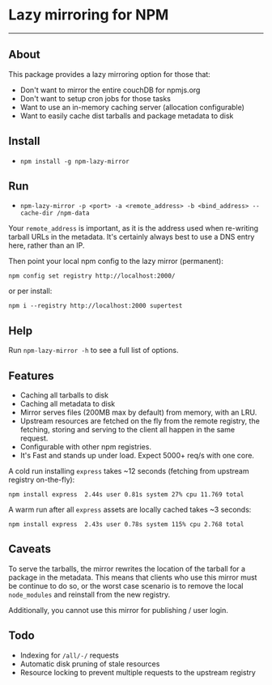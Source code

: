 # Lazy mirroring for NPM
---

## About

This package provides a lazy mirroring option for those that:

  * Don't want to mirror the entire couchDB for npmjs.org
  * Don't want to setup cron jobs for those tasks
  * Want to use an in-memory caching server (allocation configurable)
  * Want to easily cache dist tarballs and package metadata to disk

## Install

  * `npm install -g npm-lazy-mirror`

## Run

  * `npm-lazy-mirror -p <port> -a <remote_address> -b <bind_address> --cache-dir /npm-data`

Your `remote_address` is important, as it is the address used when re-writing
tarball URLs in the metadata. It's certainly always best to use a DNS entry here,
rather than an IP.

Then point your local npm config to the lazy mirror (permanent):

    npm config set registry http://localhost:2000/

or per install:

    npm i --registry http://localhost:2000 supertest

## Help

Run `npm-lazy-mirror -h` to see a full list of options.

## Features

  * Caching all tarballs to disk
  * Caching all metadata to disk
  * Mirror serves files (200MB max by default) from memory, with an LRU.
  * Upstream resources are fetched on the fly from the remote registry, the fetching, storing and serving to the client all happen in the same request.
  * Configurable with other npm registries.
  * It's Fast and stands up under load. Expect 5000+ req/s with one core.

A cold run installing `express` takes ~12 seconds (fetching from upstream registry on-the-fly):

    npm install express  2.44s user 0.81s system 27% cpu 11.769 total

A warm run after all `express` assets are locally cached takes ~3 seconds:

    npm install express  2.43s user 0.78s system 115% cpu 2.768 total

## Caveats

To serve the tarballs, the mirror rewrites the location of the tarball for a
package in the metadata. This means that clients who use this mirror must be continue to do so,
or the worst case scenario is to remove the local `node_modules` and reinstall from the new registry.

Additionally, you cannot use this mirror for publishing / user login.

## Todo

  * Indexing for `/all/-/` requests
  * Automatic disk pruning of stale resources
  * Resource locking to prevent multiple requests to the upstream registry

